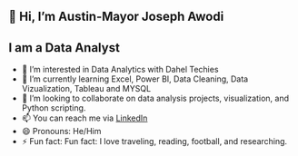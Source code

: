   ## 👋 Hi, I’m Austin-Mayor Joseph Awodi

  ## I am a Data Analyst
  
- 👀 I’m interested in Data Analytics with Dahel Techies
- 🌱 I’m currently learning Excel, Power BI, Data Cleaning, Data Vizualization, Tableau and MYSQL
- 💞️ I’m looking to collaborate on data analysis projects, visualization, and Python scripting.
- 📫 You can reach me via [LinkedIn](https://www.linkedin.com/in/austin-mayor-awodi-2a5a441ab/)
- 😄 Pronouns: He/Him
- ⚡ Fun fact: Fun fact: I love traveling, reading, football, and researching.
